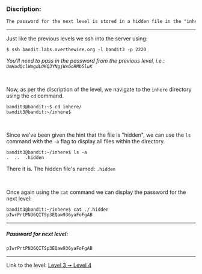 ### Discription:
```txt
The password for the next level is stored in a hidden file in the "inhere" directory.
```

---

Just like the previous levels we ssh into the server using:
```shell
$ ssh bandit.labs.overthewire.org -l bandit3 -p 2220
```
_You'll need to pass in the password from the previous level, i.e.: `UmHadQclWmgdLOKQ3YNgjWxGoRMb5luK`_

<br>

Now, as per the discription of the level, we navigate to the `inhere` directory using the `cd` command.

```shell
bandit3@bandit:~$ cd inhere/
bandit3@bandit:~/inhere$
```

<br>

Since we've been given the hint that the file is "hidden", we can use the `ls` command with the `-a` flag to display all files within the directory.

```shell
bandit3@bandit:~/inhere$ ls -a
.  ..  .hidden
```

There it is. The hidden file's named: `.hidden`

<br>

Once again using the `cat` command we can display the password for the next level:

```shell
bandit3@bandit:~/inhere$ cat ./.hidden
pIwrPrtPN36QITSp3EQaw936yaFoFgAB
```

---

##### Password for next level:
    pIwrPrtPN36QITSp3EQaw936yaFoFgAB

---

Link to the level: [Level 3 ➙ Level 4](https://overthewire.org/wargames/bandit/bandit4.html)
